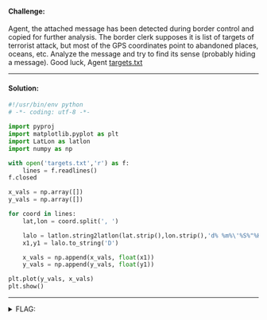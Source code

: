 #### Challenge:

Agent, the attached message has been detected during border control and copied for further analysis. The border clerk supposes it is list of targets of terrorist attack, but most of the GPS coordinates point to abandoned places, oceans, etc. Analyze the message and try to find its sense (probably hiding a message). Good luck, Agent [targets.txt](./targets.txt)

---

#### Solution:

```python
#!/usr/bin/env python
# -*- coding: utf-8 -*-

import pyproj
import matplotlib.pyplot as plt
import LatLon as latlon
import numpy as np

with open('targets.txt','r') as f:
    lines = f.readlines()
f.closed

x_vals = np.array([])
y_vals = np.array([])

for coord in lines:
    lat,lon = coord.split(', ')

    lalo = latlon.string2latlon(lat.strip(),lon.strip(),'d% %m%\'%S%"%H')
    x1,y1 = lalo.to_string('D')

    x_vals = np.append(x_vals, float(x1))
    y_vals = np.append(y_vals, float(y1))

plt.plot(y_vals, x_vals)
plt.show()
```

---

<details><summary>FLAG:</summary>

```
CT18-TCrp-se9H-OKa9-7jI3
```

</details>
